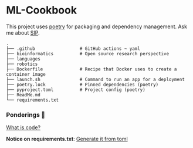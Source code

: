 # ML-Cookbook

This project uses [poetry](https://python-poetry.org/) for packaging and dependency management. Ask me about [SIP](https://strategicinsightpartners.com).

    .
    ├── .github                 # GitHub actions ~ yaml
    ├── bioinformatics          # Open source research perspective
    ├── languages 
    ├── robotics
    ├── Dockerfile              # Recipe that Docker uses to create a container image
    ├── launch.sh               # Command to run an app for a deployment
    ├── poetry.lock             # Pinned dependencies (poetry)
    ├── pyproject.toml          # Project config (poetry)
    ├── ReadMe.md         
    └── requirements.txt


### Ponderings 🤔

[What is code?](https://youtu.be/uNxmjdFNTPU?si=lZ79dHbHIlGU2Gpc)

**Notice on requirements.txt**: [Generate it from toml](https://testdriven.io/tips/eb1fb0f9-3547-4ca2-b2a8-1c037ba856d8/)